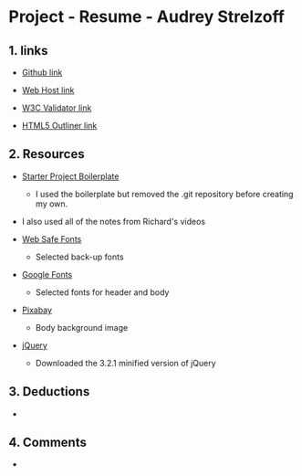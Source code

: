 # Project - Resume - Audrey Strelzoff

## 1. links

* [Github link]()

* [Web Host link]()

* [W3C Validator link]()

* [HTML5 Outliner link]()


## 2. Resources

* [Starter Project Boilerplate](https://github.com/richardkalehoff/UF-starter-project)
    - I used the boilerplate but removed the .git repository before creating my own.


* I also used all of the notes from Richard's videos

* [Web Safe Fonts](https://www.w3schools.com/cssref/css_websafe_fonts.asp)
    - Selected back-up fonts

* [Google Fonts](https://fonts.google.com/specimen/Caveat?selection.family=Caveat|Open+Sans)
    - Selected fonts for header and body

* [Pixabay](https://pixabay.com/en/len-fabric-texture-textiles-2918844/)
    - Body background image

* [jQuery](https://jquery.com/download/)
    - Downloaded the 3.2.1 minified version of jQuery

## 3. Deductions
*

## 4. Comments
*
